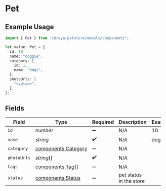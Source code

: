 # Pet

## Example Usage

```typescript
import { Pet } from "shreya-petstore/models/components";

let value: Pet = {
  id: 10,
  name: "doggie",
  category: {
    id: 1,
    name: "Dogs",
  },
  photoUrls: [
    "<value>",
  ],
};
```

## Fields

| Field                                                      | Type                                                       | Required                                                   | Description                                                | Example                                                    |
| ---------------------------------------------------------- | ---------------------------------------------------------- | ---------------------------------------------------------- | ---------------------------------------------------------- | ---------------------------------------------------------- |
| `id`                                                       | *number*                                                   | :heavy_minus_sign:                                         | N/A                                                        | 10                                                         |
| `name`                                                     | *string*                                                   | :heavy_check_mark:                                         | N/A                                                        | doggie                                                     |
| `category`                                                 | [components.Category](../../models/components/category.md) | :heavy_minus_sign:                                         | N/A                                                        |                                                            |
| `photoUrls`                                                | *string*[]                                                 | :heavy_check_mark:                                         | N/A                                                        |                                                            |
| `tags`                                                     | [components.Tag](../../models/components/tag.md)[]         | :heavy_minus_sign:                                         | N/A                                                        |                                                            |
| `status`                                                   | [components.Status](../../models/components/status.md)     | :heavy_minus_sign:                                         | pet status in the store                                    |                                                            |